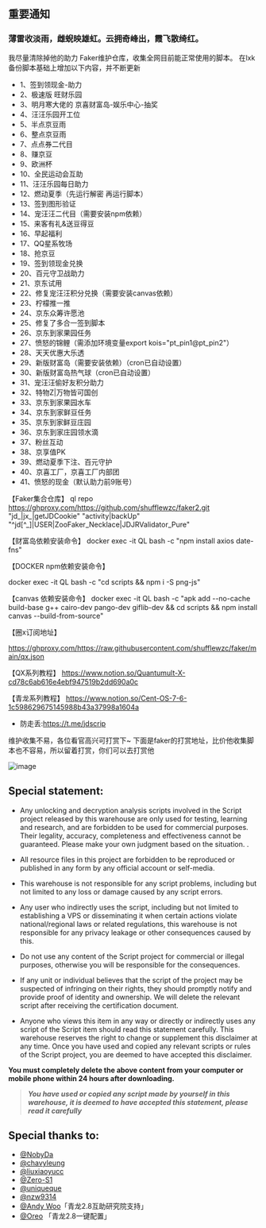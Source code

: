 ## 重要通知
### 薄雷收淡雨，雌蜺映雄虹。云拥奇峰出，霞飞散绮红。
我尽量清除掉他的助力
Faker维护仓库，收集全网目前能正常使用的脚本。
在lxk备份脚本基础上增加以下内容，并不断更新

* 1、签到领现金-助力
* 2、极速版 旺财乐园
* 3、明月寒大佬的 京喜财富岛-娱乐中心-抽奖
* 4、汪汪乐园开工位
* 5、半点京豆雨
* 6、整点京豆雨
* 7、点点券二代目
* 8、赚京豆
* 9、欧洲杯
* 10、全民运动会互助
* 11、汪汪乐园每日助力
* 12、燃动夏季（先运行解密 再运行脚本）
* 13、签到图形验证
* 14、宠汪汪二代目（需要安装npm依赖）
* 15、来客有礼&送豆得豆
* 16、早起福利
* 17、QQ星系牧场
* 18、抢京豆
* 19、签到领现金兑换
* 20、百元守卫战助力
* 21、京东试用
* 22、修复宠汪汪积分兑换（需要安装canvas依赖）
* 23、柠檬推一推
* 24、京东众筹许愿池
* 25、修复了多合一签到脚本
* 26、京东到家果园任务
* 27、愤怒的锦鲤（需添加环境变量export kois="pt_pin1@pt_pin2"）
* 28、天天优惠大乐透
* 29、新版财富岛（需要安装依赖）（cron已自动设置）
* 30、新版财富岛热气球（cron已自动设置）
* 31、宠汪汪偷好友积分助力
* 32、特物Z|万物皆可国创
* 33、京东到家果园水车
* 34、京东到家鲜豆任务
* 35、京东到家鲜豆庄园
* 36、京东到家庄园领水滴
* 37、粉丝互动
* 38、京享值PK
* 39、燃动夏季下注、百元守护
* 40、京喜工厂，京喜工厂内部团
* 41、愤怒的现金（默认助力前9账号）



【Faker集合仓库】
ql repo https://ghproxy.com/https://github.com/shufflewzc/faker2.git "jd_|jx_|getJDCookie" "activity|backUp" "^jd[^_]|USER|ZooFaker_Necklace|JDJRValidator_Pure"

【财富岛依赖安装命令】
docker exec -it QL bash -c "npm install axios date-fns"

【DOCKER npm依赖安装命令】

docker exec -it QL bash -c "cd scripts && npm i -S png-js"

【canvas 依赖安装命令】
docker exec -it QL bash -c "apk add --no-cache build-base g++ cairo-dev pango-dev giflib-dev && cd scripts && npm install canvas --build-from-source"

【圈x订阅地址】

https://ghproxy.com/https://raw.githubusercontent.com/shufflewzc/faker/main/qx.json

【QX系列教程】
https://www.notion.so/Quantumult-X-cd78c6ab616e4ebf947519b2dd690a0c

【青龙系列教程】
https://www.notion.so/Cent-OS-7-6-1c598629675145988b43a37998a1604a


* 防走丢:https://t.me/jdscrip


维护收集不易，各位看官高兴可打赏下~  下面是faker的打赏地址，比价他收集脚本也不容易，所以留着打赏，你们可以去打赏他

![image](https://user-images.githubusercontent.com/15306294/125604796-955a078a-0e28-4900-9a1c-6fabdc8feb7d.png)


## Special statement:

* Any unlocking and decryption analysis scripts involved in the Script project released by this warehouse are only used for testing, learning and research, and are forbidden to be used for commercial purposes. Their legality, accuracy, completeness and effectiveness cannot be guaranteed. Please make your own judgment based on the situation. .

* All resource files in this project are forbidden to be reproduced or published in any form by any official account or self-media.

* This warehouse is not responsible for any script problems, including but not limited to any loss or damage caused by any script errors.

* Any user who indirectly uses the script, including but not limited to establishing a VPS or disseminating it when certain actions violate national/regional laws or related regulations, this warehouse is not responsible for any privacy leakage or other consequences caused by this.

* Do not use any content of the Script project for commercial or illegal purposes, otherwise you will be responsible for the consequences.

* If any unit or individual believes that the script of the project may be suspected of infringing on their rights, they should promptly notify and provide proof of identity and ownership. We will delete the relevant script after receiving the certification document.

* Anyone who views this item in any way or directly or indirectly uses any script of the Script item should read this statement carefully. This warehouse reserves the right to change or supplement this disclaimer at any time. Once you have used and copied any relevant scripts or rules of the Script project, you are deemed to have accepted this disclaimer.

 **You must completely delete the above content from your computer or mobile phone within 24 hours after downloading.**  </br>
> ***You have used or copied any script made by yourself in this warehouse, it is deemed to have accepted this statement, please read it carefully*** 


## Special thanks to:


* [@NobyDa](https://github.com/NobyDa)
* [@chavyleung](https://github.com/chavyleung)
* [@liuxiaoyucc](https://github.com/liuxiaoyucc)
* [@Zero-S1](https://github.com/Zero-S1)
* [@uniqueque](https://github.com/uniqueque)
* [@nzw9314](https://github.com/nzw9314)
* [@Andy Woo](https://t.me/update_help_group)「青龙2.8互助研究院支持」
* [@Oreo](https://github.com/Oreomeow) 「青龙2.8一键配置」

